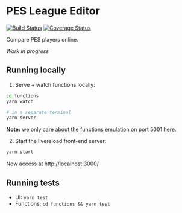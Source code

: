 # PES League Editor

[![Build Status](https://travis-ci.org/tstirrat/pesleagues.svg?branch=master)](https://travis-ci.org/tstirrat/pesleagues) [![Coverage Status](https://coveralls.io/repos/github/tstirrat/pesleagues/badge.svg)](https://coveralls.io/github/tstirrat/pesleagues)

Compare PES players online.

_Work in progress_

## Running locally

1.  Serve + watch functions locally:

```sh
cd functions
yarn watch

# in a separate terminal
yarn server
```

**Note:** we only care about the functions emulation on port 5001 here.

2.  Start the livereload front-end server:

```sh
yarn start
```

Now access at http://localhost:3000/

## Running tests

* UI: `yarn test`
* Functions: `cd functions && yarn test`
